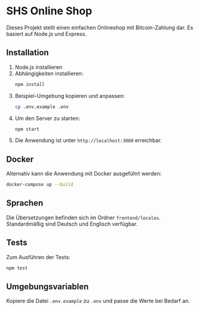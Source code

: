 # SHS Online Shop

Dieses Projekt stellt einen einfachen Onlineshop mit Bitcoin-Zahlung dar. Es basiert auf Node.js und Express.

## Installation

1. Node.js installieren
2. Abhängigkeiten installieren:
   ```bash
   npm install
   ```
3. Beispiel-Umgebung kopieren und anpassen:
   ```bash
   cp .env.example .env
   ```
4. Um den Server zu starten:
   ```bash
   npm start
   ```
5. Die Anwendung ist unter `http://localhost:3000` erreichbar.

## Docker

Alternativ kann die Anwendung mit Docker ausgeführt werden:

```bash
docker-compose up --build
```

## Sprachen

Die Übersetzungen befinden sich im Ordner `frontend/locales`. Standardmäßig sind Deutsch und Englisch verfügbar.


## Tests

Zum Ausführen der Tests:
```bash
npm test
```

## Umgebungsvariablen

Kopiere die Datei `.env.example` zu `.env` und passe die Werte bei Bedarf an.


